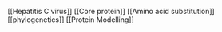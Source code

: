[[Hepatitis C virus]]
[[Core protein]]
[[Amino acid substitution]]
[[phylogenetics]]
[[Protein Modelling]]
